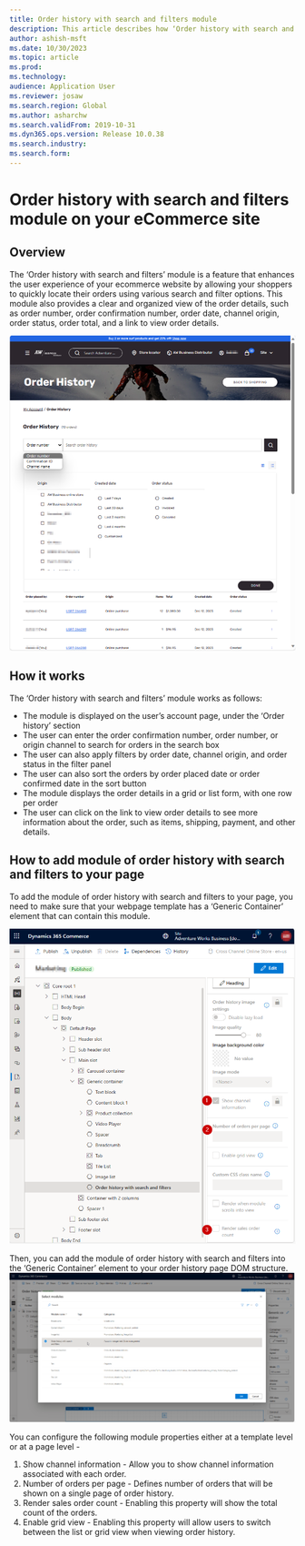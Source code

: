 ```yaml
---
title: Order history with search and filters module
description: This article describes how ‘Order history with search and filters’ module enhances the shopper experience on your ecommerce website by enabling them to quickly locate their orders using various search and filter options.
author: ashish-msft
ms.date: 10/30/2023
ms.topic: article
ms.prod: 
ms.technology: 
audience: Application User
ms.reviewer: josaw
ms.search.region: Global
ms.author: asharchw
ms.search.validFrom: 2019-10-31
ms.dyn365.ops.version: Release 10.0.38
ms.search.industry: 
ms.search.form: 
---
```


# Order history with search and filters module on your eCommerce site

## Overview
The ‘Order history with search and filters’ module is a feature that enhances the user experience of your ecommerce website by allowing your shoppers to quickly locate their orders using various search and filter options. This module also provides a clear and organized view of the order details, such as order number, order confirmation number, order date, channel origin, order status, order total, and a link to view order details.

![Order history with Search and filters on an ecommerce website](./media/OrderHistoryWithSearchAndFilters.png)
## How it works
The ‘Order history with search and filters’ module works as follows:

- The module is displayed on the user’s account page, under the ‘Order history’ section
- The user can enter the order confirmation number, order number, or origin channel to search for orders in the search box
- The user can also apply filters by order date, channel origin, and order status in the filter panel
- The user can also sort the orders by order placed date or order confirmed date in the sort button
- The module displays the order details in a grid or list form, with one row per order
- The user can click on the link to view order details to see more information about the order, such as items, shipping, payment, and other details.

## How to add module of order history with search and filters to your page

To add the module of order history with search and filters to your page, you need to make sure that your webpage template has a ‘Generic Container’ element that can contain this module. 

![Add orer history with search and filters to an associated page template](./media/Template_With_OrderHistory_AllowingSearchAndFiltering.png)

Then, you can add the module of order history with search and filters into the ‘Generic Container’ element to your order history page DOM structure.
![Add order history with search and filters to your page](./media/AddModuleToPageOfOrderHistoryWithSearchAndFilters.png)

You can configure the following module properties either at a template level or at a page level - 

1. Show channel information - Allow you to show channel information associated with each order. 
2. Number of orders per page - Defines number of orders that will be shown on a single page of order history. 
3. Render sales order count - Enabling this property will show the total count of the orders. 
4. Enable grid view - Enabling this property will allow users to switch between the list or grid view when viewing order history. 

